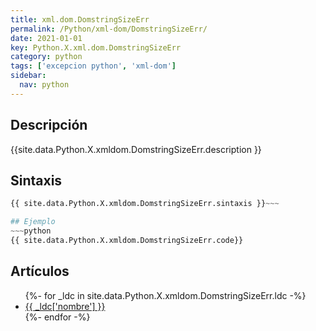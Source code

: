 ```yaml
---
title: xml.dom.DomstringSizeErr
permalink: /Python/xml-dom/DomstringSizeErr/
date: 2021-01-01
key: Python.X.xml.dom.DomstringSizeErr
category: python
tags: ['excepcion python', 'xml-dom']
sidebar: 
  nav: python
---
```


## Descripción
{{site.data.Python.X.xmldom.DomstringSizeErr.description }}

## Sintaxis
~~~python
{{ site.data.Python.X.xmldom.DomstringSizeErr.sintaxis }}~~~

## Ejemplo
~~~python
{{ site.data.Python.X.xmldom.DomstringSizeErr.code}}
~~~

## Artículos
<ul>
{%- for _ldc in site.data.Python.X.xmldom.DomstringSizeErr.ldc -%}
   <li>
       <a href="{{_ldc['url'] }}">{{ _ldc['nombre'] }}</a>
   </li>
{%- endfor -%}
</ul>
